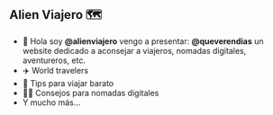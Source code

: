 ## Alien Viajero 🗺️

- 👋 Hola soy **@alienviajero** vengo a presentar: **@queverendias** un website dedicado a aconsejar a viajeros, nomadas digitales, aventureros, etc.
- ✈️ World travelers
- 💸 Tips para viajar barato
- 🧑‍💻 Consejos para nomadas digitales
- Y mucho más...

